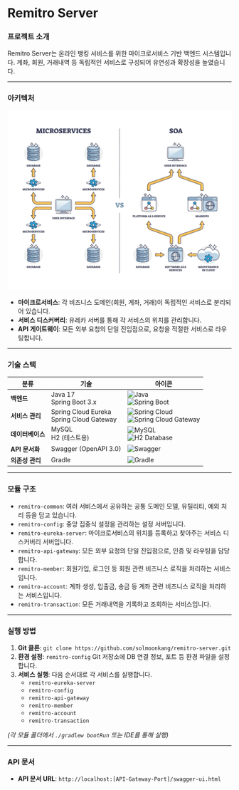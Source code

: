 # Remitro Server

### 프로젝트 소개

Remitro Server는 온라인 뱅킹 서비스를 위한 마이크로서비스 기반 백엔드 시스템입니다. 계좌, 회원, 거래내역 등 독립적인 서비스로 구성되어 유연성과 확장성을 높였습니다.

---

### 아키텍처


![마이크로서비스 아키텍처 다이어그램](image/microservice-architecture-diagram.jpeg)


* **마이크로서비스**: 각 비즈니스 도메인(회원, 계좌, 거래)이 독립적인 서비스로 분리되어 있습니다.
* **서비스 디스커버리**: 유레카 서버를 통해 각 서비스의 위치를 관리합니다.
* **API 게이트웨이**: 모든 외부 요청의 단일 진입점으로, 요청을 적절한 서비스로 라우팅합니다.

---

### 기술 스택

| 분류 | 기술 | 아이콘 |
|---|---|---|
| **백엔드** | Java 17<br>Spring Boot 3.x | ![Java](https://img.shields.io/badge/Java-007396?style=for-the-badge&logo=java&logoColor=white)<br>![Spring Boot](https://img.shields.io/badge/Spring%20Boot-6DB33F?style=for-the-badge&logo=springboot&logoColor=white) |
| **서비스 관리** | Spring Cloud Eureka<br>Spring Cloud Gateway | ![Spring Cloud](https://img.shields.io/badge/Spring%20Cloud-6DB33F?style=for-the-badge&logo=spring&logoColor=white)<br>![Spring Cloud Gateway](https://img.shields.io/badge/Spring%20Cloud%20Gateway-6DB33F?style=for-the-badge&logo=spring&logoColor=white) |
| **데이터베이스** | MySQL<br>H2 (테스트용) | ![MySQL](https://img.shields.io/badge/MySQL-4479A1?style=for-the-badge&logo=mysql&logoColor=white)<br>![H2 Database](https://img.shields.io/badge/H2%20Database-4479A1?style=for-the-badge&logo=h2&logoColor=white) |
| **API 문서화** | Swagger (OpenAPI 3.0) | ![Swagger](https://img.shields.io/badge/Swagger-85EA2D?style=for-the-badge&logo=swagger&logoColor=white) |
| **의존성 관리** | Gradle | ![Gradle](https://img.shields.io/badge/Gradle-02303A?style=for-the-badge&logo=gradle&logoColor=white) |

---

### 모듈 구조

* `remitro-common`: 여러 서비스에서 공유하는 공통 도메인 모델, 유틸리티, 예외 처리 등을 담고 있습니다.
* `remitro-config`: 중앙 집중식 설정을 관리하는 설정 서버입니다.
* `remitro-eureka-server`: 마이크로서비스의 위치를 등록하고 찾아주는 서비스 디스커버리 서버입니다.
* `remitro-api-gateway`: 모든 외부 요청의 단일 진입점으로, 인증 및 라우팅을 담당합니다.
* `remitro-member`: 회원가입, 로그인 등 회원 관련 비즈니스 로직을 처리하는 서비스입니다.
* `remitro-account`: 계좌 생성, 입출금, 송금 등 계좌 관련 비즈니스 로직을 처리하는 서비스입니다.
* `remitro-transaction`: 모든 거래내역을 기록하고 조회하는 서비스입니다.

---

### 실행 방법

1.  **Git 클론**: `git clone https://github.com/solmoonkang/remitro-server.git`
2.  **환경 설정**: `remitro-config` Git 저장소에 DB 연결 정보, 포트 등 환경 파일을 설정합니다.
3.  **서비스 실행**: 다음 순서대로 각 서비스를 실행합니다.
    * `remitro-eureka-server`
    * `remitro-config`
    * `remitro-api-gateway`
    * `remitro-member`
    * `remitro-account`
    * `remitro-transaction`

*(각 모듈 폴더에서 `./gradlew bootRun` 또는 IDE를 통해 실행)*

---

### API 문서

* **API 문서 URL**: `http://localhost:[API-Gateway-Port]/swagger-ui.html`
